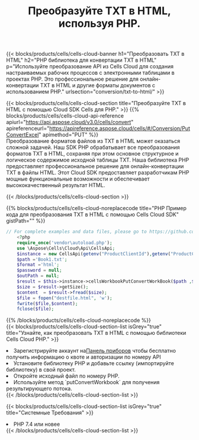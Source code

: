 ﻿---
title:  Преобразуйте TXT в HTML, используя PHP.
description:  Использование Cloud SDK Aspose.Cells для PHP для преобразования файла формата TXT в файл формата HTML.
kwords: Excel, Convert TXT to HTML, REST, PHP
howto: How to convert TXT to HTML using Aspose.Cells Cloud PHP library.
---
{{< blocks/products/cells/cells-cloud-banner h1="Преобразовать TXT в HTML" h2="PHP библиотека для конвертации TXT в HTML" p="Используйте преобразование API из Cells Cloud для создания настраиваемых рабочих процессов с электронными таблицами в проектах PHP. Это профессиональное решение для онлайн-конвертации TXT в HTML и другие форматы документов с использованием PHP." urlsection="conversion/txt-to-html/" >}}

{{< blocks/products/cells/cells-cloud-section title="Преобразуйте TXT в HTML с помощью Cloud SDK Cells для PHP." >}}
{{% blocks/products/cells/cells-cloud-api-reference apiurl="https://api.aspose.cloud/v3.0/cells/convert" apireferenceurl="https://apireference.aspose.cloud/cells/#/Conversion/PutConvertExcel" apimethod="PUT" %}}
<br/>
Преобразование форматов файлов из TXT в HTML может оказаться сложной задачей. Наш SDK PHP обрабатывает все преобразования форматов TXT в HTML, сохраняя при этом основное структурное и логическое содержимое исходной таблицы TXT. Наша библиотека PHP предоставляет профессиональное решение для онлайн-конвертации TXT в файлы HTML. Этот Cloud SDK предоставляет разработчикам PHP мощные функциональные возможности и обеспечивает высококачественный результат HTML.

{{< /blocks/products/cells/cells-cloud-section >}}

{{% blocks/products/cells/cells-cloud-noreplacecode title="PHP Пример кода для преобразования TXT в HTML с помощью Cells Cloud SDK" gistPath="" %}}
 
```php
// For complete examples and data files, please go to https://github.com/aspose-cells-cloud/aspose-cells-cloud-php/
    <?php
    require_once('vendor\autoload.php');
    use \Aspose\Cells\Cloud\Api\CellsApi;
    $instance = new CellsApi(getenv("ProductClientId"),getenv("ProductClientSecret"));
    $path ='Book1.txt';    
    $format ='html';
    $password = null;
    $outPath = null;      
    $result = $this->instance->cellsWorkbookPutConvertWorkBook($path ,$format, $password,  $outPath);
    $size = $result->getSize();
    $content  = $result->fread($size);
    $file = fopen("destfile.html", 'w');
    fwrite($file,$content);
    fclose($file);
```
 
{{% /blocks/products/cells/cells-cloud-noreplacecode %}}
<br/>
{{< blocks/products/cells/cells-cloud-section-list isGrey="true" title="Узнайте, как преобразовать TXT в HTML с помощью библиотеки Cells Cloud PHP." >}}
<li> Зарегистрируйте аккаунт на<a href="https://dashboard.aspose.cloud/">Панель приборов</a> чтобы бесплатно получить информацию о квоте и авторизации по номеру API</li>
<li>Установите библиотеку PHP и добавьте ссылку (импортируйте библиотеку) в свой проект.</li>
<li>Откройте исходный файл по номеру PHP.</li>
<li>Используйте метод `putConvertWorkbook` для получения результирующего потока.</li>
{{< /blocks/products/cells/cells-cloud-section-list >}}

{{< blocks/products/cells/cells-cloud-section-list isGrey="true" title="Системные Требования" >}}
<li>PHP 7.4 или новее</li>
{{< /blocks/products/cells/cells-cloud-section-list >}}
